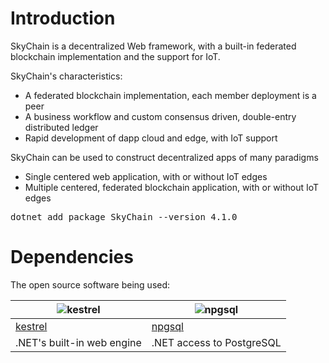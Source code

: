 # Introduction  

SkyChain is a decentralized Web framework, with a built-in federated blockchain implementation and the support for IoT.

SkyChain's characteristics:

* A federated blockchain implementation, each member deployment is a peer
* A business workflow and custom consensus driven, double-entry distributed ledger
* Rapid development of dapp cloud and edge, with IoT support

SkyChain can be used to construct decentralized apps of many paradigms
* Single centered web application, with or without IoT edges
* Multiple centered, federated blockchain application, with or without IoT edges


<pre>
dotnet add package SkyChain --version 4.1.0
</pre>

# Dependencies

The open source software being used: 

| ![kestrel](https://raw.githubusercontent.com/skyiah/SkyChain/master/Docs/netcore.jpg) | ![npgsql](https://raw.githubusercontent.com/skyiah/SkyChain/master/Docs/postgresql.png) |
| ---- | ----- |
| [kestrel](https://github.com/aspnet/AspNetCore) | [npgsql](http://www.npgsql.org) |
| .NET's built-in web engine | .NET access to PostgreSQL |
